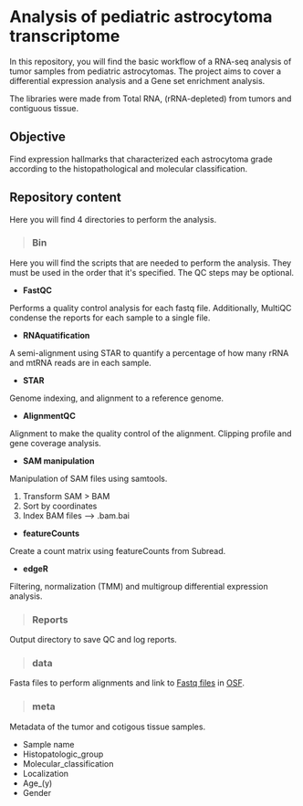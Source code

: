 # Analysis of pediatric astrocytoma transcriptome 

In this repository, you will find the basic workflow of a RNA-seq analysis of tumor samples from pediatric astrocytomas. The project aims to cover a differential expression analysis and a Gene set enrichment analysis. 

The libraries were made from Total RNA, (rRNA-depleted) from tumors and contiguous tissue. 



## Objective

Find expression hallmarks that characterized each astrocytoma grade according to the histopathological and molecular classification.




## Repository content 

Here you will find 4 directories to perform the analysis.

>### Bin
  
  Here you will find the scripts that are needed to perform the analysis. They must be used in the order that it's specified. The QC steps may be optional.
  
   * **FastQC** 
  
  Performs a quality control analysis for each fastq file. Additionally, MultiQC condense the reports for each sample to a single file.
  
   * **RNAquatification** 
  
  A semi-alignment using STAR to quantify a percentage of how many rRNA and mtRNA reads are in each sample.
  
 
  * **STAR** 

Genome indexing, and alignment to a reference genome.

* **AlignmentQC** 

Alignment to make the quality control of the alignment. Clipping profile and gene coverage analysis.


* **SAM manipulation** 

Manipulation of SAM files using samtools. 

1. Transform SAM > BAM 
2. Sort by coordinates
3. Index BAM files —> .bam.bai


* **featureCounts** 
  
Create a count matrix using featureCounts from Subread. 


* **edgeR** 

Filtering, normalization (TMM) and multigroup differential expression analysis. 



>### Reports

Output directory to save QC and log reports. 


>### data

Fasta files to perform alignments and link to [Fastq files](https://osf.io/confirm/3h6s8/0l71H7vSGrjFnOMuEys1MDbn8L4XPO/)
in [OSF](https://osf.io/).

>### meta

Metadata of the tumor and cotigous tissue samples. 

* Sample name
* Histopatologic_group
* Molecular_classification
* Localization
* Age_(y)
* Gender


